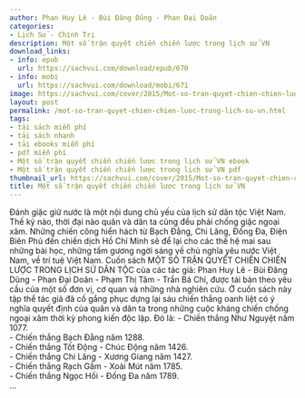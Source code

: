 ```yaml
---
author: Phan Huy Lê - Bùi Đăng Dũng - Phan Đại Doãn
categories:
- Lịch Sử - Chính Trị
description: Một số trận quyết chiến chiến lược trong lịch sử VN
download_links:
- info: epub
  url: https://sachvui.com/download/epub/670
- info: mobi
  url: https://sachvui.com/download/mobi/671
image: https://sachvui.com/cover/2015/Mot-so-tran-quyet-chien-chien-luoc-trong-lich-su-VN.jpg
layout: post
permalink: /mot-so-tran-quyet-chien-chien-luoc-trong-lich-su-vn.html
tags:
- tải sách miễn phí
- tải sách nhanh
- tải ebooks miễn phí
- pdf miễn phí
- Một số trận quyết chiến chiến lược trong lịch sử VN ebook
- Một số trận quyết chiến chiến lược trong lịch sử VN pdf
thumbnail_url: https://sachvui.com/cover/2015/Mot-so-tran-quyet-chien-chien-luoc-trong-lich-su-VN.jpg
title: Một số trận quyết chiến chiến lược trong lịch sử VN
---
```


 <div class="item-desc text-justify"> Đánh giặc giữ nước là một nội dung chủ yếu của lịch sử dân tộc Việt Nam. Thế kỷ nào, thời đại nào quân và dân ta cũng đều phải chống giặc ngoại xâm. Những chiến công hiển hách từ Bạch Đằng, Chi Lăng, Đống Đa, Điện Biên Phủ đến chiến dịch Hồ Chí Minh sẽ để lại cho các thế hệ mai sau những bài học, những tấm gương ngời sáng về chủ nghĩa yêu nước Việt Nam, về trí tuệ Việt Nam. Cuốn sách MỘT SỐ TRẬN QUYẾT CHIẾN CHIẾN LƯỢC TRONG LỊCH SỨ DÂN TỘC của các tác giả: Phan Huy Lê - Bùi Đăng Dũng - Phan Đại Doãn - Phạm Thị Tâm - Trần Bá Chí, được tái bản theo yêu cầu của một số đơn vị, cơ quan và những nhà nghiên cứu. Ở cuốn sách này tập thể tác giả đã cố gắng phục dựng lại sáu chiến thắng oanh liệt có ý nghĩa quyết định của quân và dân ta trong những cuộc kháng chiến chống ngoại xâm thời kỳ phong kiến độc lập. Đó là: - Chiến thắng Như Nguyệt năm 1077.<br> - Chiến thắng Bạch Đằng năm 1288.<br> - Chiến thắng Tốt Động - Chúc Động năm 1426.<br> - Chiến thắng Chi Lăng - Xương Giang năm 1427.<br> - Chiến thắng Rạch Gầm - Xoài Mút năm 1785.<br> - Chiến thắng Ngọc Hồi - Đống Đa năm 1789.<br> ... </div>